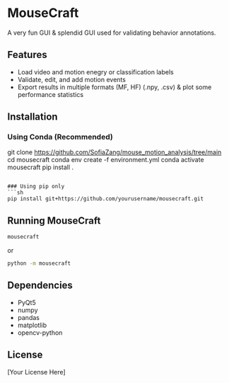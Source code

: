 # MouseCraft

A very fun GUI & splendid GUI used for validating behavior annotations.

## Features

- Load video and motion enegry or classification labels
- Validate, edit, and add motion events
- Export results in multiple formats (MF, HF) (.npy, .csv) & plot some performance statistics 

## Installation

### Using Conda (Recommended)

git clone https://github.com/SofiaZang/mouse_motion_analysis/tree/main
cd mousecraft
conda env create -f environment.yml
conda activate mousecraft
pip install .
```

### Using pip only
```sh
pip install git+https://github.com/yourusername/mousecraft.git
```

## Running MouseCraft

```sh
mousecraft
```

or

```sh
python -m mousecraft
```

## Dependencies

- PyQt5
- numpy
- pandas
- matplotlib
- opencv-python

## License

[Your License Here]

